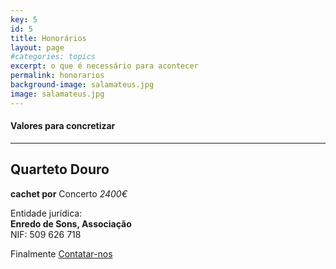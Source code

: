 ```yaml
---
key: 5
id: 5
title: Honorários
layout: page
#categories: topics
excerpt: o que é necessário para acontecer
permalink: honorarios
background-image: salamateus.jpg
image: salamateus.jpg
---
```

#### Valores para concretizar

---

## Quarteto Douro

**cachet por** Concerto    *2400€*   	                


Entidade jurídica:  
**Enredo de Sons, Associação**  
NIF: 509 626 718  
  
  
Finalmente [Contatar-nos](/contato)


